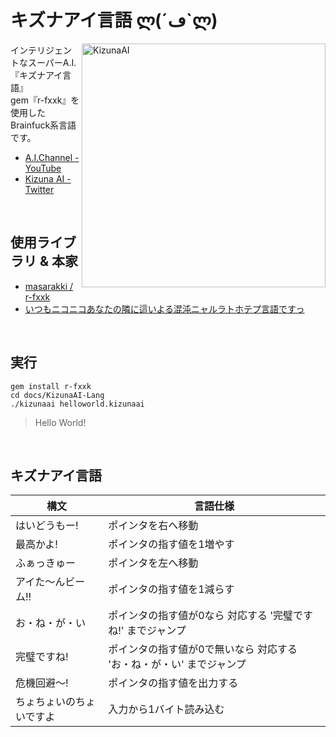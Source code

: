 # キズナアイ言語 ლ(´ڡ`ლ)

[<img align="right" src="https://user-images.githubusercontent.com/39142850/73865548-c7048080-4886-11ea-818b-288bad649684.jpeg" alt="KizunaAI" width="390">](https://www.youtube.com/channel/UC4YaOt1yT-ZeyB0OmxHgolA)

インテリジェントなスーパーA.I.『キズナアイ言語』<br>
gem『r-fxxk』を使用したBrainfuck系言語です。

- [A.I.Channel - YouTube](https://www.youtube.com/channel/UC4YaOt1yT-ZeyB0OmxHgolA)  
- [Kizuna AI - Twitter](https://twitter.com/aichan_nel)<br>
<br>

## 使用ライブラリ & 本家

- [masarakki / r-fxxk](https://github.com/masarakki/r-fxxk)<br>
- [いつもニコニコあなたの隣に這いよる混沌ニャルラトホテプ言語ですっ](https://github.com/masarakki/nyaruko_lang)<br>
<br>

## 実行

```
gem install r-fxxk
cd docs/KizunaAI-Lang
./kizunaai helloworld.kizunaai
```

> Hello World!
<br>

## キズナアイ言語

| 構文 | 言語仕様 |
|--|--|
| はいどうもー! | ポインタを右へ移動 |
| 最高かよ! | ポインタの指す値を1増やす |
| ふぁっきゅー | ポインタを左へ移動 |
| アイた〜んビーム!! | ポインタの指す値を1減らす |
| お・ね・が・い | ポインタの指す値が0なら 対応する '完璧ですね!' までジャンプ |
| 完璧ですね! | ポインタの指す値が0で無いなら 対応する 'お・ね・が・い' までジャンプ |
| 危機回避〜! | ポインタの指す値を出力する |
| ちょちょいのちょいですよ | 入力から1バイト読み込む|
